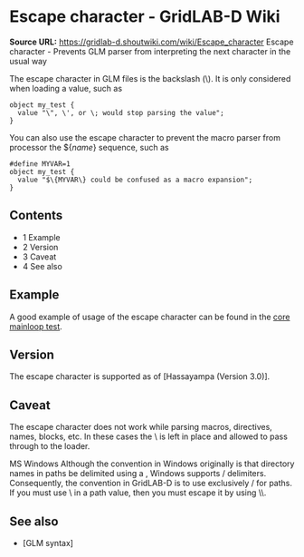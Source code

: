 # Escape character - GridLAB-D Wiki

**Source URL:** https://gridlab-d.shoutwiki.com/wiki/Escape_character
Escape character \- Prevents GLM parser from interpreting the next character in the usual way 

The escape character in GLM files is the backslash (\\). It is only considered when loading a value, such as 
    
    
    object my_test {
      value "\", \', or \; would stop parsing the value";
    }
    

You can also use the escape character to prevent the macro parser from processor the ${_name_} sequence, such as 
    
    
    #define MYVAR=1
    object my_test {
      value "$\{MYVAR\} could be confused as a macro expansion"; 
    }
    

## Contents

  * 1 Example
  * 2 Version
  * 3 Caveat
  * 4 See also
## Example

A good example of usage of the escape character can be found in the [core mainloop test](http://gridlab-d.svn.sourceforge.net/viewvc/gridlab-d/trunk/core/autotest/test_exec_mainloop.glm). 

## Version

The escape character is supported as of [Hassayampa (Version 3.0)]. 

## Caveat

The escape character does not work while parsing macros, directives, names, blocks, etc. In these cases the \ is left in place and allowed to pass through to the loader. 

MS Windows
    Although the convention in Windows originally is that directory names in paths be delimited using a \, Windows supports / delimiters. Consequently, the convention in GridLAB-D is to use exclusively / for paths. If you must use \ in a path value, then you must escape it by using \\\\.

## See also

  * [GLM syntax]

